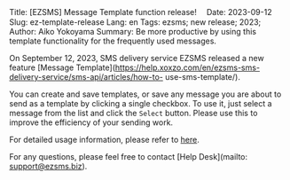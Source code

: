 Title: [EZSMS] Message Template function release!　
Date: 2023-09-12
Slug: ez-template-release
Lang: en
Tags: ezsms; new release; 2023;
Author: Aiko Yokoyama
Summary: Be more productive by using this template functionality for the frequently used messages.


On September 12, 2023, SMS delivery service EZSMS released a new feature [Message Template](https://help.xoxzo.com/en/ezsms-sms-delivery-service/sms-api/articles/how-to- use-sms-template/).

You can create and save templates, or save any message you are about to send as a template by clicking a single checkbox. To use it, just select a message from the list and click the `Select` button. Please use this to improve the efficiency of your sending work.

For detailed usage information, please refer to [here](https://help.xoxzo.com/en/ezsms-sms-delivery-service/sms-api/articles/how-to-use-sms-template/).


For any questions, please feel free to contact [Help Desk](mailto: support@ezsms.biz).



